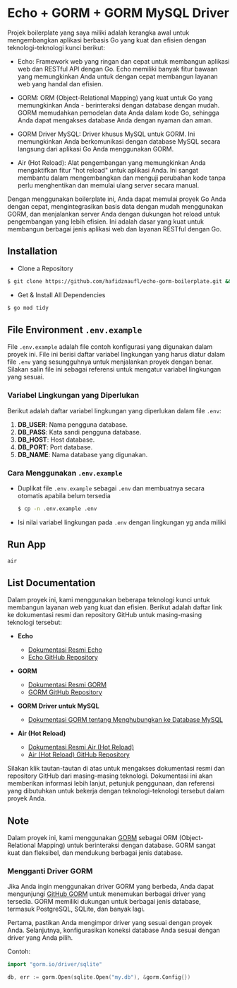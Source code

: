# Echo + GORM + GORM MySQL Driver

Projek boilerplate yang saya miliki adalah kerangka awal untuk mengembangkan aplikasi berbasis Go yang kuat dan efisien dengan teknologi-teknologi kunci berikut:

- Echo: Framework web yang ringan dan cepat untuk membangun aplikasi web dan RESTful API dengan Go. Echo memiliki banyak fitur bawaan yang memungkinkan Anda untuk dengan cepat membangun layanan web yang handal dan efisien.

- GORM: ORM (Object-Relational Mapping) yang kuat untuk Go yang memungkinkan Anda - berinteraksi dengan database dengan mudah. GORM memudahkan pemodelan data Anda dalam kode Go, sehingga Anda dapat mengakses database Anda dengan nyaman dan aman.

- GORM Driver MySQL: Driver khusus MySQL untuk GORM. Ini memungkinkan Anda berkomunikasi dengan database MySQL secara langsung dari aplikasi Go Anda menggunakan GORM.

- Air (Hot Reload): Alat pengembangan yang memungkinkan Anda mengaktifkan fitur "hot reload" untuk aplikasi Anda. Ini sangat membantu dalam mengembangkan dan menguji perubahan kode tanpa perlu menghentikan dan memulai ulang server secara manual.

Dengan menggunakan boilerplate ini, Anda dapat memulai proyek Go Anda dengan cepat, mengintegrasikan basis data dengan mudah menggunakan GORM, dan menjalankan server Anda dengan dukungan hot reload untuk pengembangan yang lebih efisien. Ini adalah dasar yang kuat untuk membangun berbagai jenis aplikasi web dan layanan RESTful dengan Go.

## Installation

- Clone a Repository
```bash
$ git clone https://github.com/hafidznaufl/echo-gorm-boilerplate.git && cd echo-gorm-boilerplate
```

- Get & Install All Dependencies
```bash
$ go mod tidy
```
## File Environment `.env.example`

File `.env.example` adalah file contoh konfigurasi yang digunakan dalam proyek ini. File ini berisi daftar variabel lingkungan yang harus diatur dalam file `.env` yang sesungguhnya untuk menjalankan proyek dengan benar. Silakan salin file ini sebagai referensi untuk mengatur variabel lingkungan yang sesuai.

### Variabel Lingkungan yang Diperlukan

Berikut adalah daftar variabel lingkungan yang diperlukan dalam file `.env`:

1. **DB_USER**: Nama pengguna database.
2. **DB_PASS**: Kata sandi pengguna database.
3. **DB_HOST**: Host database.
4. **DB_PORT**: Port database.
5. **DB_NAME**: Nama database yang digunakan.

### Cara Menggunakan `.env.example`

- Duplikat file `.env.example` sebagai `.env` dan membuatnya secara otomatis apabila belum tersedia

   ```bash
   $ cp -n .env.example .env
   ```
- Isi nilai variabel lingkungan pada `.env` dengan lingkungan yg anda miliki

## Run App
```bash
air
```

## List Documentation

Dalam proyek ini, kami menggunakan beberapa teknologi kunci untuk membangun layanan web yang kuat dan efisien. Berikut adalah daftar link ke dokumentasi resmi dan repository GitHub untuk masing-masing teknologi tersebut:

- **Echo**
  - [Dokumentasi Resmi Echo](https://echo.labstack.com/)
  - [Echo GitHub Repository](https://github.com/labstack/echo)

- **GORM**
  - [Dokumentasi Resmi GORM](https://gorm.io/docs/)
  - [GORM GitHub Repository](https://github.com/go-gorm/gorm)

- **GORM Driver untuk MySQL**
  - [Dokumentasi GORM tentang Menghubungkan ke Database MySQL](https://gorm.io/docs/connecting_to_the_database.html#MySQL)

- **Air (Hot Reload)**
  - [Dokumentasi Resmi Air (Hot Reload)](https://github.com/cosmtrek/air)
  - [Air (Hot Reload) GitHub Repository](https://github.com/cosmtrek/air)

Silakan klik tautan-tautan di atas untuk mengakses dokumentasi resmi dan repository GitHub dari masing-masing teknologi. Dokumentasi ini akan memberikan informasi lebih lanjut, petunjuk penggunaan, dan referensi yang dibutuhkan untuk bekerja dengan teknologi-teknologi tersebut dalam proyek Anda.

## Note

Dalam proyek ini, kami menggunakan [GORM](https://gorm.io/) sebagai ORM (Object-Relational Mapping) untuk berinteraksi dengan database. GORM sangat kuat dan fleksibel, dan mendukung berbagai jenis database.

### Mengganti Driver GORM

Jika Anda ingin menggunakan driver GORM yang berbeda, Anda dapat mengunjungi [GitHub GORM](https://github.com/go-gorm/gorm) untuk menemukan berbagai driver yang tersedia. GORM memiliki dukungan untuk berbagai jenis database, termasuk PostgreSQL, SQLite, dan banyak lagi.

Pertama, pastikan Anda mengimpor driver yang sesuai dengan proyek Anda. Selanjutnya, konfigurasikan koneksi database Anda sesuai dengan driver yang Anda pilih.

Contoh:
```go
import "gorm.io/driver/sqlite"

db, err := gorm.Open(sqlite.Open("my.db"), &gorm.Config{})
```